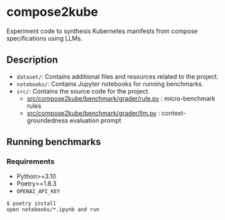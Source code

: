 # compose2kube

Experiment code to synthesis Kubernetes manifests from compose specifications using LLMs.

## Description

- `dataset/`: Contains additional files and resources related to the project.
- `notebooks/`: Contains Jupyter notebooks for running benchmarks.
- `src/`: Contains the source code for the project.
    - [src/compose2kube/benchmark/grader/rule.py](src/compose2kube/benchmark/grader/rule.py) : micro-benchmark rules
    - [src/compose2kube/benchmark/grader/llm.py](src/compose2kube/benchmark/grader/llm.py) : context-groundedness evaluation prompt

## Running benchmarks

### Requirements

- Python>=3.10
- Poetry>=1.8.3
- `OPENAI_API_KEY`

```shell
$ poetry install
open notebooks/*.ipynb and run
```
